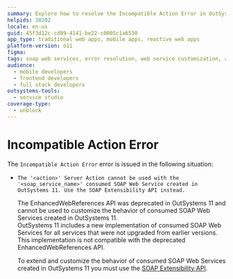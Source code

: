 ```yaml
---
summary: Explore how to resolve the Incompatible Action Error in OutSystems 11 (O11) by using the SOAP Extensibility API for consumed SOAP Web Services.
helpids: 30202
locale: en-us
guid: 45f3d12c-cd89-4141-be22-c0005c1a6530
app_type: traditional web apps, mobile apps, reactive web apps
platform-version: o11
figma:
tags: soap web services, error resolution, web service customization, api usage, outsystems platform
audience:
  - mobile developers
  - frontend developers
  - full stack developers
outsystems-tools:
  - service studio
coverage-type:
  - unblock
---
```


# Incompatible Action Error

The `Incompatible Action Error` error is issued in the following situation:

* `The '<action>' Server Action cannot be used with the '<soap_service_name>' consumed SOAP Web Service created in OutSystems 11. Use the SOAP Extensibility API instead.`
  
    The EnhancedWebReferences API was deprecated in OutSystems 11 and cannot be used to customize the behavior of consumed SOAP Web Services created in OutSystems 11.  
    OutSystems 11 includes a new implementation of consumed SOAP Web Services for all services that were not upgraded from earlier versions. This implementation is not compatible with the deprecated EnhancedWebReferences API.
    
    To extend and customize the behavior of consumed SOAP Web Services created in OutSystems 11 you must use the [SOAP Extensibility API](../../apis/soap-extensibility-api.md).
